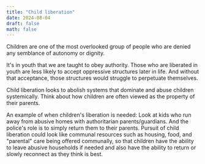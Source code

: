 ```yaml
---
title: "Child liberation"
date: 2024-08-04
draft: false
math: false
---
```


Children are one of the most overlooked group of people who are denied
any semblance of autonomy or dignity.

It's in youth that we are taught to obey authority. Those who are
liberated in youth are less likely to accept oppressive structures later
in life. And without that acceptance, those structures would struggle to
perpetuate themselves.

Child liberation looks to abolish systems that dominate and abuse
children systemically. Think about how children are often viewed as the
property of their parents.

An example of when children's liberation is needed: Look at kids who
run away from abusive homes with authoritarian parents/guardians.
And the police's role is to simply return
them to their parents. Pursuit of child liberation could look like
communal resources such as housing, food, and "parental" care being
offered communally, so that children have the ability to leave abusive
households if needed and also have the ability to return or slowly
reconnect as they think is best.
